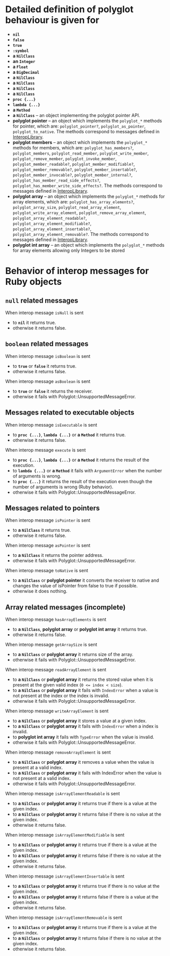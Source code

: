 <!-- Generated by spec/truffle/interop/matrix_spec.rb -->

# Detailed definition of polyglot behaviour is given for

- **`nil`**
- **`false`**
- **`true`**
- **`:symbol`**
- **a `NilClass`**
- **an `Integer`**
- **a `Float`**
- **a `BigDecimal`**
- **a `NilClass`**
- **a `NilClass`**
- **a `NilClass`**
- **a `NilClass`**
- **`proc {...}`**
- **`lambda {...}`**
- **a `Method`**
- **a `NilClass`** – an object implementing the polyglot pointer API.
- **polyglot pointer** – an object which implements the `polyglot_*` methods for pointer, which are:
  `polyglot_pointer?`,
  `polyglot_as_pointer`,
  `polyglot_to_native`.
  The methods correspond to messages defined in
  [InteropLibrary](https://www.graalvm.org/truffle/javadoc/com/oracle/truffle/api/interop/InteropLibrary.html).
- **polyglot members** – an object which implements the `polyglot_*` methods for members, which are:
  `polyglot_has_members?`,
  `polyglot_members`,
  `polyglot_read_member`,
  `polyglot_write_member`,
  `polyglot_remove_member`,
  `polyglot_invoke_member`,
  `polyglot_member_readable?`,
  `polyglot_member_modifiable?`,
  `polyglot_member_removable?`,
  `polyglot_member_insertable?`,
  `polyglot_member_invocable?`,
  `polyglot_member_internal?`,
  `polyglot_has_member_read_side_effects?`,
  `polyglot_has_member_write_side_effects?`.
  The methods correspond to messages defined in
  [InteropLibrary](https://www.graalvm.org/truffle/javadoc/com/oracle/truffle/api/interop/InteropLibrary.html).
- **polyglot array** – an object which implements the `polyglot_*` methods for array elements, which are:
  `polyglot_has_array_elements?`,
  `polyglot_array_size`,
  `polyglot_read_array_element`,
  `polyglot_write_array_element`,
  `polyglot_remove_array_element`,
  `polyglot_array_element_readable?`,
  `polyglot_array_element_modifiable?`,
  `polyglot_array_element_insertable?`,
  `polyglot_array_element_removable?`.
  The methods correspond to messages defined in
  [InteropLibrary](https://www.graalvm.org/truffle/javadoc/com/oracle/truffle/api/interop/InteropLibrary.html).
- **polyglot int array** – an object which implements the `polyglot_*` methods for array elements allowing only Integers to be stored

# Behavior of interop messages for Ruby objects

## `null` related messages

When interop message `isNull` is sent
- to **`nil`**
  it returns true.
- otherwise
  it returns false.

## `boolean` related messages

When interop message `isBoolean` is sent
- to **`true`** or **`false`**
  it returns true.
- otherwise
  it returns false.

When interop message `asBoolean` is sent
- to **`true`** or **`false`**
  it returns the receiver.
- otherwise
  it fails with Polyglot::UnsupportedMessageError.

## Messages related to executable objects

When interop message `isExecutable` is sent
- to **`proc {...}`**, **`lambda {...}`** or **a `Method`**
  it returns true.
- otherwise
  it returns false.

When interop message `execute` is sent
- to **`proc {...}`**, **`lambda {...}`** or **a `Method`**
  it returns the result of the execution.
- to **`lambda {...}`** or **a `Method`**
  it fails with `ArgumentError` when the number of arguments is wrong.
- to **`proc {...}`**
  it returns the result of the execution even though the number of arguments is wrong (Ruby behavior).
- otherwise
  it fails with Polyglot::UnsupportedMessageError.

## Messages related to pointers

When interop message `isPointer` is sent
- to **a `NilClass`**
  it returns true.
- otherwise
  it returns false.

When interop message `asPointer` is sent
- to **a `NilClass`**
  it returns the pointer address.
- otherwise
  it fails with Polyglot::UnsupportedMessageError.

When interop message `toNative` is sent
- to **a `NilClass`** or **polyglot pointer**
  it converts the receiver to native and changes the value of isPointer from false to true if possible.
- otherwise
  it does nothing.

## Array related messages (incomplete)

When interop message `hasArrayElements` is sent
- to **a `NilClass`**, **polyglot array** or **polyglot int array**
  it returns true.
- otherwise
  it returns false.

When interop message `getArraySize` is sent
- to **a `NilClass`** or **polyglot array**
  it returns size of the array.
- otherwise
  it fails with Polyglot::UnsupportedMessageError.

When interop message `readArrayElement` is sent
- to **a `NilClass`** or **polyglot array**
  it returns the stored value when it is present at the given valid index (`0 <= index < size`).
- to **a `NilClass`** or **polyglot array**
  it fails with `IndexError` when a value is not present at the index or the index is invalid.
- otherwise
  it fails with Polyglot::UnsupportedMessageError.

When interop message `writeArrayElement` is sent
- to **a `NilClass`** or **polyglot array**
  it stores a value at a given index.
- to **a `NilClass`** or **polyglot array**
  it fails with `IndexError` when a index is invalid.
- to **polyglot int array**
  it fails with `TypeError` when the value is invalid.
- otherwise
  it fails with Polyglot::UnsupportedMessageError.

When interop message `removeArrayElement` is sent
- to **a `NilClass`** or **polyglot array**
  it removes a value when the value is present at a valid index.
- to **a `NilClass`** or **polyglot array**
  it fails with IndexError when the value is not present at a valid index.
- otherwise
  it fails with Polyglot::UnsupportedMessageError.

When interop message `isArrayElementReadable` is sent
- to **a `NilClass`** or **polyglot array**
  it returns true if there is a value at the given index.
- to **a `NilClass`** or **polyglot array**
  it returns false if there is no value at the given index.
- otherwise
  it returns false.

When interop message `isArrayElementModifiable` is sent
- to **a `NilClass`** or **polyglot array**
  it returns true if there is a value at the given index.
- to **a `NilClass`** or **polyglot array**
  it returns false if there is no value at the given index.
- otherwise
  it returns false.

When interop message `isArrayElementInsertable` is sent
- to **a `NilClass`** or **polyglot array**
  it returns true if there is no value at the given index.
- to **a `NilClass`** or **polyglot array**
  it returns false if there is a value at the given index.
- otherwise
  it returns false.

When interop message `isArrayElementRemovable` is sent
- to **a `NilClass`** or **polyglot array**
  it returns true if there is a value at the given index.
- to **a `NilClass`** or **polyglot array**
  it returns false if there is no value at the given index.
- otherwise
  it returns false.
